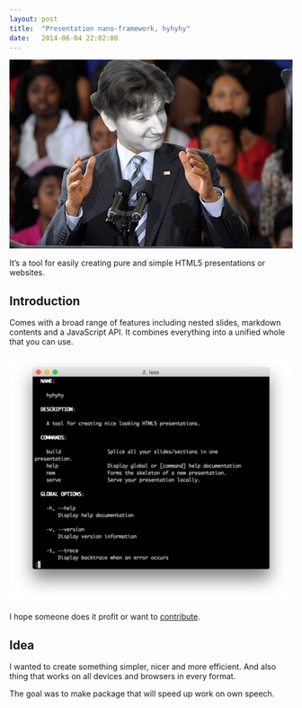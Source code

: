 ```yaml
---
layout: post
title:  "Presentation nano-framework, hyhyhy"
date:   2014-06-04 22:02:00
---
```


![Maciej A. Czyzewski](/assets/images/prints/16061957899_773198d3e5_z.jpg)

It’s a tool for easily creating pure and simple HTML5 presentations or websites.

## Introduction

Comes with a broad range of features including nested slides, markdown contents and a JavaScript API. It combines everything into a unified whole that you can use.

![hyhyhy](/assets/images/prints/Screenshot%202014-12-14%2021.40.38.png)

I hope someone does it profit or want to [contribute][hyhyhy-gh].

## Idea

I wanted to create something simpler, nicer and more efficient. And also thing that works on all devices and browsers in every format.

The goal was to make package that will speed up work on own speech.

[hyhyhy-gh]: https://github.com/MaciejCzyzewski/hyhyhy